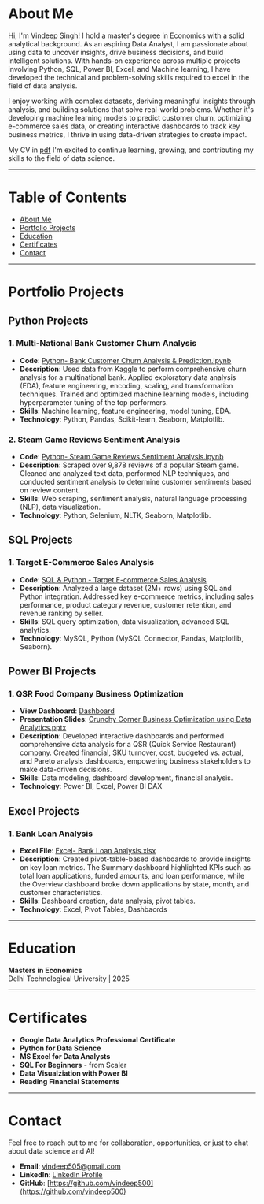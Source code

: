 # **About Me**

Hi, I'm Vindeep Singh! I hold a master's degree in Economics with a solid analytical background. As an aspiring Data Analyst, I am passionate about using data to uncover insights, drive business decisions, and build intelligent solutions. With hands-on experience across multiple projects involving Python, SQL, Power BI, Excel, and Machine learning, I have developed the technical and problem-solving skills required to excel in the field of data analysis.

I enjoy working with complex datasets, deriving meaningful insights through analysis, and building solutions that solve real-world problems. Whether it's developing machine learning models to predict customer churn, optimizing e-commerce sales data, or creating interactive dashboards to track key business metrics, I thrive in using data-driven strategies to create impact.

My CV in [pdf](https://github.com/vindeep500/Vindeep-s_Portfolio/blob/main/Vindeep%20Resume.pdf)
I'm excited to continue learning, growing, and contributing my skills to the field of data science.

---

# **Table of Contents**

- [About Me](#about-me)
- [Portfolio Projects](#portfolio-projects)
- [Education](#education)
- [Certificates](#certificates)
- [Contact](#contact)

---

# **Portfolio Projects**

## **Python Projects**

### **1. Multi-National Bank Customer Churn Analysis**
- **Code**: [Python- Bank Customer Churn Analysis & Prediction.ipynb](https://github.com/vindeep500/Vindeep-s_Portfolio/blob/main/Python-%20Bank%20Customer%20Churn%20Analysis%20%26%20Prediction.ipynb)
- **Description**: Used data from Kaggle to perform comprehensive churn analysis for a multinational bank. Applied exploratory data analysis (EDA), feature engineering, encoding, scaling, and transformation techniques. Trained and optimized machine learning models, including hyperparameter tuning of the top performers.
- **Skills**: Machine learning, feature engineering, model tuning, EDA.
- **Technology**: Python, Pandas, Scikit-learn, Seaborn, Matplotlib.

### **2. Steam Game Reviews Sentiment Analysis**
- **Code**: [Python- Steam Game Reviews Sentiment Analysis.ipynb](https://github.com/vindeep500/Vindeep-s_Portfolio/blob/main/Python-%20Steam%20Game%20Reviews%20Sentiment%20Analysis.ipynb)
- **Description**: Scraped over 9,878 reviews of a popular Steam game. Cleaned and analyzed text data, performed NLP techniques, and conducted sentiment analysis to determine customer sentiments based on review content.
- **Skills**: Web scraping, sentiment analysis, natural language processing (NLP), data visualization.
- **Technology**: Python, Selenium, NLTK, Seaborn, Matplotlib.

## **SQL Projects**

### **1. Target E-Commerce Sales Analysis**
- **Code**: [SQL & Python - Target E-commerce Sales Analysis](https://github.com/vindeep500/Vindeep-s_Portfolio/blob/main/SQL%20%26%20Python%20-%20Target%20E-commerce%20Sales%20Analysis.ipynb)
- **Description**: Analyzed a large dataset (2M+ rows) using SQL and Python integration. Addressed key e-commerce metrics, including sales performance, product category revenue, customer retention, and revenue ranking by seller.
- **Skills**: SQL query optimization, data visualization, advanced SQL analytics.
- **Technology**: MySQL, Python (MySQL Connector, Pandas, Matplotlib, Seaborn).

## **Power BI Projects**

### **1. QSR Food Company Business Optimization**
- **View Dashboard**: [Dashboard](https://app.powerbi.com/groups/me/reports/4a0ec75b-4f44-4126-9723-72b4f31290a2/5321e34cd364ac61627d?experience=power-bi)
- **Presentation Slides**: [Crunchy Corner Business Optimization using Data Analytics.pptx](https://github.com/vindeep500/Vindeep-s_Portfolio/blob/main/Crunchy%20Corner%20Business%20Optimization%20using%20Data%20Analytics.pptx)
- **Description**: Developed interactive dashboards and performed comprehensive data analysis for a QSR (Quick Service Restaurant) company. Created financial, SKU turnover, cost, budgeted vs. actual, and Pareto analysis dashboards, empowering business stakeholders to make data-driven decisions.
- **Skills**: Data modeling, dashboard development, financial analysis.
- **Technology**: Power BI, Excel, Power BI DAX

## **Excel Projects**

### **1. Bank Loan Analysis**
- **Excel File**: [Excel- Bank Loan Analysis.xlsx](https://github.com/vindeep500/Vindeep-s_Portfolio/blob/main/Excel%20-%20Bank%20Loan%20Analysis.xlsx)
- **Description**: Created pivot-table-based dashboards to provide insights on key loan metrics. The Summary dashboard highlighted KPIs such as total loan applications, funded amounts, and loan performance, while the Overview dashboard broke down applications by state, month, and customer characteristics.
- **Skills**: Dashboard creation, data analysis, pivot tables.
- **Technology**: Excel, Pivot Tables, Dashbaords

---

# **Education**

**Masters in Economics**  
Delhi Technological University | 2025  

---

# **Certificates**

- **Google Data Analytics Professional Certificate**
- **Python for Data Science**
- **MS Excel for Data Analysts**
- **SQL For Beginners** - from Scaler
- **Data Visualziation with Power BI**
- **Reading Financial Statements** 

---

# **Contact**

Feel free to reach out to me for collaboration, opportunities, or just to chat about data science and AI!  
- **Email**: [vindeep505@gmail.com](mailto:vindeep505@gmail.com) 
- **LinkedIn**: [LinkedIn Profile](https://www.linkedin.com/in/vindeep-singh-722765284)
- **GitHub**: [https://github.com/vindeep500](https://github.com/vindeep500)

